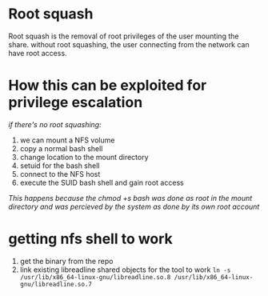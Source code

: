 # Root squash
Root squash is the removal of root privileges of the user mounting the share.
without root squashing, the user connecting from the network can have root access.

# How this can be exploited for privilege escalation
*if there's no root squashing:*
1. we can mount a NFS volume
2. copy a normal bash shell
3. change location to the mount directory
4. setuid for the bash shell
5. connect to the NFS host
6. execute the SUID bash shell and gain root access

*This happens because the chmod +s bash was done as root in the mount directory and was percieved by the system as done by its own root account*


# getting nfs shell to work
1. get the binary from the repo
2. link existing libreadline shared objects for the tool to work
`ln -s /usr/lib/x86_64-linux-gnu/libreadline.so.8 /usr/lib/x86_64-linux-gnu/libreadline.so.7`